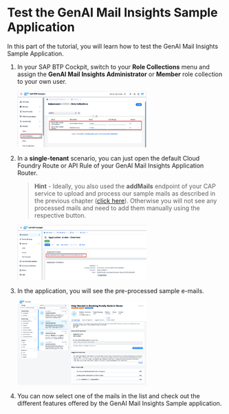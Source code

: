 # Test the GenAI Mail Insights Sample Application

In this part of the tutorial, you will learn how to test the GenAI Mail Insights Sample Application.

1. In your SAP BTP Cockpit, switch to your **Role Collections** menu and assign the **GenAI Mail Insights Administrator** or **Member** role collection to your own user.

   [<img src="./images/TEST_STRCs.png" width="300"/>](./images/TEST_STRCs.png?raw=true)

2. In a **single-tenant** scenario, you can just open the default Cloud Foundry Route or API Rule of your GenAI Mail Insights Application Router.

   > **Hint** - Ideally, you also used the **addMails** endpoint of your CAP service to upload and process our sample mails as described in the previous chapter ([click here](./3-PushSampleMails.md)). Otherwise you will not see any processed mails and need to add them manually using the respective button.

   [<img src="./images/PGExt_OpenUrl.png" width="300"/>](./images/PGExt_OpenUrl.png?raw=true)

3. In the application, you will see the pre-processed sample e-mails.

   [<img src="./images/TEST_AppResult.png" width="300"/>](./images/TEST_AppResult.png?raw=true)

4. You can now select one of the mails in the list and check out the different features offered by the GenAI Mail Insights Sample application.
